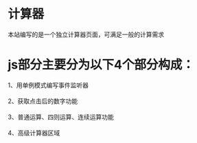 # 计算器
本站编写的是一个独立计算器页面，可满足一般的计算需求
# js部分主要分为以下4个部分构成：<br>
1、用单例模式编写事件监听器<br><br>
2、获取点击后的数字功能 <br><br>
3、普通运算、四则运算、连续运算功能<br><br>
4、高级计算器区域
